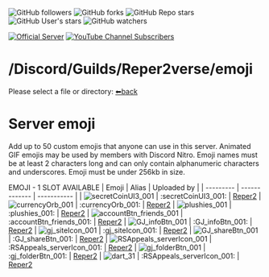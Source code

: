 ![GitHub followers](https://img.shields.io/github/followers/Reper2?color=gree&logo=github)
![GitHub forks](https://img.shields.io/github/forks/Reper2/Downloadable-Files?color=gree&logo=github)
![GitHub Repo stars](https://img.shields.io/github/stars/Reper2/Downloadable-Files?color=gree&label=repo%20stars&logo=github)
![GitHub User's stars](https://img.shields.io/github/stars/Reper2?affiliations=OWNER&color=gree&label=user%20stars&logo=github)
![GitHub watchers](https://img.shields.io/github/watchers/Reper2/Downloadable-Files?color=gree&logo=github)

[![Official Server](https://img.shields.io/discord/771861170256085023?color=%237289DA&label=Official%20Server&logo=discord)](https://discord.gg/JGEjfm5Gn4)
[![YouTube Channel Subscribers](https://img.shields.io/youtube/channel/subscribers/UCofCDfLjs_TkiC-p0-k_9XA?color=%23FF6969&label=Reper2%20%5BGD%5D&logo=youtube&logoColor=%23FF0000&style=flat)](https://www.youtube.com/channel/UCofCDfLjs_TkiC-p0-k_9XA)

# /Discord/Guilds/Reper2verse/emoji
Please select a file or directory:
[⬅back](https://reper2.github.io/Downloadable-Files/md/discord/guilds/771861170256085023)

# Server emoji

Add up to 50 custom emojis that anyone can use in this server. Animated GIF emojis may
be used by members with Discord Nitro. Emoji names must be at least 2 characters long
and can only contain alphanumeric characters and underscores. Emoji must be under
256kb in size.



EMOJI - 1 SLOT AVAILABLE
| Emoji 	| Alias 		| Uploaded by |
| --------- | ------------- | ----------- |
| ![secretCoinUI3_001](https://cdn.discordapp.com/emojis/885698004940648509.png?v=1) | :secretCoinUI3_001: | [Reper2](https://discord.gg/aMSKe7ZT9Q)
| ![currencyOrb_001](https://cdn.discordapp.com/emojis/885366433540874272.png?v=1) | :currencyOrb_001: | [Reper2](https://discord.gg/aMSKe7ZT9Q)
| ![plushies_001](https://cdn.discordapp.com/emojis/885357890649612299.png?v=1) | :plushies_001: | [Reper2](https://discord.gg/aMSKe7ZT9Q)
| ![accountBtn_friends_001](https://cdn.discordapp.com/emojis/885356969857265684.png?v=1) | :accountBtn_friends_001: | [Reper2](https://discord.gg/aMSKe7ZT9Q)
| ![GJ_infoBtn_001](https://cdn.discordapp.com/emojis/885356790513008650.png?v=1) | :GJ_infoBtn_001: | [Reper2](https://discord.gg/aMSKe7ZT9Q)
| ![gj_siteIcon_001](https://cdn.discordapp.com/emojis/885355104927121469.png?v=1) | :gj_siteIcon_001: | [Reper2](https://discord.gg/aMSKe7ZT9Q)
| ![GJ_shareBtn_001](https://cdn.discordapp.com/emojis/885355008399405189.png?v=1) | :GJ_shareBtn_001: | [Reper2](https://discord.gg/aMSKe7ZT9Q)
| ![RSAppeals_serverIcon_001](https://cdn.discordapp.com/emojis/885338094457470996.png?v=1) | :RSAppeals_serverIcon_001: | [Reper2](https://discord.gg/aMSKe7ZT9Q)
| ![gj_folderBtn_001](https://cdn.discordapp.com/emojis/885004136230309929.png?v=1) | :gj_folderBtn_001: | [Reper2](https://discord.gg/aMSKe7ZT9Q)
| ![dart_31](https://cdn.discordapp.com/emojis/884575101352308787.png?v=1) | :RSAppeals_serverIcon_001: | [Reper2](https://discord.gg/aMSKe7ZT9Q)

